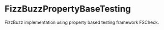 # FizzBuzzPropertyBaseTesting
FizzBuzz implementation using property based testing framework FSCheck.
